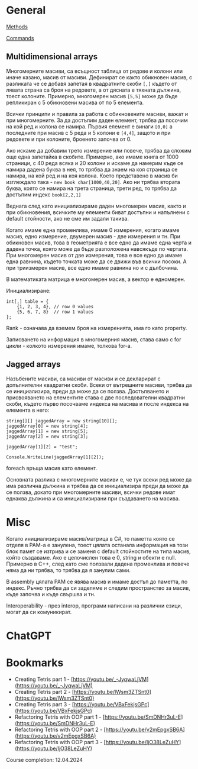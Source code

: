 # General
[Methods](https://github.com/GerardSh/SoftwareUniversity/blob/main/01%20C%23/99%20Resources/01%20Methods.md#Multidimensional%20Arrays)

[Commands](https://github.com/GerardSh/SoftwareUniversity/blob/main/01%20C%23/99%20Resources/01%20Methods.md#Multidimensional%20Arrays.)

## Multidimensional arrays
Многомерните масиви, са всъщност таблица от редове и колони или иначе казано, масив от масиви.
Дефинират се както обикновен масив, с разликата че се добавя запетая в квадратните скоби `[,]` където от лявата страна са броя на редовете, а от дясната е тяхната дължина, тоест колоните. Примерно, многомерен масив `[5,5]` може да бъде репликиран с 5 обикновени масива от по 5 елемента.

Всички принципи и правила за работа с обикновените масиви, важат и при многомерните. За да достъпим даден елемент, трябва да посочим на кой ред и колона се намира. Първия елемент е винаги `[0,0]` а последните при масив с 5 реда и 5 колони е `[4,4]`, защото и при редовете и при колоните, броенето започва от 0.

Ако искаме да добавим трето измерение или повече, трябва да сложим още една запетайка в скобите. Примерно, ако имаме книга от 1000 страници, с 40 реда всяка и 20 колони и искаме да намерим къде се намира дадена буква в нея, то трябва да знаем на коя страница се намира, на кой ред и на коя колона. Което представено в масив би изглеждало така - `new book char[1000,40,20]`. Ако ни трябва втората буква, която се намира на трета страница, трети ред, то трябва да достъпим индекс `book[2,2,1]`

Веднага след като инициализираме даден многомерен масив, както и при обикновения, всичките му елементи биват достъпни и напълнени с default стойности, ако не сме им задали такива.

Когато имаме една променлива, имаме 0 измерения, когато имаме масив, едно измерение, двумерен масив - две измерения и тн. При обикновен масив, това в геометрията е все едно да имаме една черта и дадена точка, която може да бъде разположена навсякъде по чертата. При многомерен масив от две измерения, това е все едно да имаме една равнина, където точката може да се движи във всички посоки. А при триизмерен масив, все едно имаме равнина но и с дълбочина.

В математиката матрица е многомерен масив, а вектор е едномерен.

Инициализиране:
```
int[,] table = {
    {1, 2, 3, 4}, // row 0 values
    {5, 6, 7, 8}  // row 1 values
};
```

Rank - означава да вземем броя на измеренията, има го като property.

Записването на информация в многомерния масив, става само с for цикли - колкото измерения имаме, толкова for-a.
## Jagged arrays
Назъбените масиви, са масиви от масиви и се декларират с допълнителни квадратни скоби. Всеки от вътрешните масиви, трябва да се инициализира, преди да може да се ползва.
Достъпването и присвояването на елементите става с две последователни квадратни скоби, където първо посочваме индекса на масива и после индекса на елемента в него:
```
string[][] jaggedArray = new string[10][];
jaggedArray[0] = new string[4];
jaggedArray[1] = new string[5];
jaggedArray[2] = new string[3];

jaggedArray[1][2] = "test";

Console.WriteLine(jaggedArray[1][2]);
```

foreach връща масив като елемент.

Основната разлика с многомерните масиви е, че тук всеки ред може да има различна дължина и трябва да се инициализира преди да може да се ползва, докато при многомерните масиви, всички редове имат еднаква дължина и са инициализирани при създаването на масива.
# Misc
Когато инициализираме масив/матрица в C#, то паметта която се отделя в РАМ-а е занулена, тоест цялата останала информация на този блок памет се изтрива и се заменя с default стойностите на типа масив, който създаваме. Ако е целочислен това е 0, string и обекти е null. Примерно в C++, след като сме ползвали дадена променлива и повече няма да ни трябва, то трябва да я занулим сами.

В assembly цялата РАМ се явява масив и имаме достъп до паметта, по индекс. Ръчно трябва да си заделяме и следим пространство за масив, къде започва и къде свършва и тн.

Interoperability - през interop, програми написани на различни езици, могат да си комуникират.
# ChatGPT

# Bookmarks 
- Creating Tetris part 1 - [https://youtu.be/_-JyqwaLjVM](https://youtu.be/_-JyqwaLjVM)
- Creating Tetris part 2 - [https://youtu.be/lWsm3ZTSnt0](https://youtu.be/lWsm3ZTSnt0)
- Creating Tetris part 3 - [https://youtu.be/VBxFekjsGPc](https://youtu.be/VBxFekjsGPc)
- Refactoring Tetris with OOP part 1 - [https://youtu.be/SmDNHr3uL-E](https://youtu.be/SmDNHr3uL-E)
- Refactoring Tetris with OOP part 2 - [https://youtu.be/v2mEpgxSB6A](https://youtu.be/v2mEpgxSB6A)
- Refactoring Tetris with OOP part 3 - [https://youtu.be/IjO38LeZuHY](https://youtu.be/IjO38LeZuHY)

Course completion: 12.04.2024
